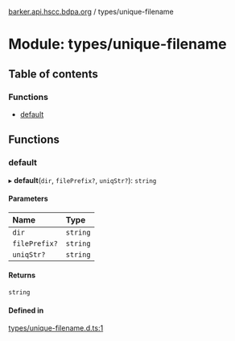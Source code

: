 [barker.api.hscc.bdpa.org][1] / types/unique-filename

# Module: types/unique-filename

## Table of contents

### Functions

- [default][2]

## Functions

### default

▸ **default**(`dir`, `filePrefix?`, `uniqStr?`): `string`

#### Parameters

| Name          | Type     |
| :------------ | :------- |
| `dir`         | `string` |
| `filePrefix?` | `string` |
| `uniqStr?`    | `string` |

#### Returns

`string`

#### Defined in

[types/unique-filename.d.ts:1][3]

[1]: ../README.md
[2]: types_unique_filename.md#default
[3]:
  https://github.com/nhscc/barker.api.hscc.bdpa.org/blob/b8087e9/types/unique-filename.d.ts#L1
